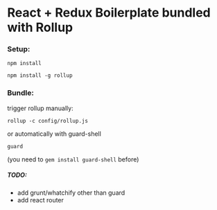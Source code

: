 # React + Redux Boilerplate bundled with Rollup



### Setup:

    npm install

    npm install -g rollup

### Bundle:

trigger rollup manually:

    rollup -c config/rollup.js

or automatically with guard-shell

    guard

(you need to `gem install guard-shell` before)


##### TODO:

- add grunt/whatchify other than guard
- add react router
